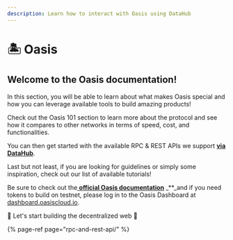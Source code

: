 ```yaml
---
description: Learn how to interact with Oasis using DataHub
---
```


# 🏝 Oasis

## Welcome to the Oasis documentation!

In this section, you will be able to learn about what makes Oasis special and how you can leverage available tools to build amazing products!

Check out the Oasis 101 section to learn more about the protocol and see how it compares to other networks in terms of speed, cost, and functionalities.

You can then get started with the available RPC & REST APIs we support [**via DataHub**](https://datahub.figment.io/sign_up?service=oasis).

Last but not least, if you are looking for guidelines or simply some inspiration, check out our list of available tutorials!

Be sure to check out the[ **official Oasis documentation**](https://docs.oasis.dev/general/) \_\*\*\_and if you need tokens to build on testnet, please log in to the Oasis Dashboard at [dashboard.oasiscloud.io](https://dashboard.oasiscloud.io/).

🚀 Let's start building the decentralized web 🚀

{% page-ref page="rpc-and-rest-api/" %}

